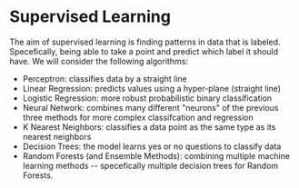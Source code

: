 # Supervised Learning
The aim of supervised learning is finding patterns in data that is labeled. Specefically, being able to take a point and predict which label it should have. We will consider the following algorithms:

* Perceptron: classifies data by a straight line
* Linear Regression: predicts values using a hyper-plane (straight line)
* Logistic Regression: more robust probabilistic binary classification
* Neural Network: combines many different "neurons" of the previous three methods for more complex classifcation and regression
* K Nearest Neighbors: classifies a data point as the same type as its nearest neighbors 
* Decision Trees: the model learns yes or no questions to classify data
* Random Forests (and Ensemble Methods): combining multiple machine learning methods -- specefically multiple decision trees for Random Forests.